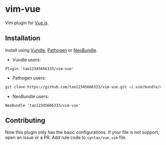 # vim-vue

Vim plugin for [Vue.js](http://vuejs.org/).

## Installation

Install using [Vundle](https://github.com/VundleVim/Vundle.vim), [Pathogen](https://github.com/tpope/vim-pathogen) or [NeoBundle](https://github.com/Shougo/neobundle.vim).

* Vundle users:

```vim
Plugin 'tao12345666333/vim-vue'
```

* Pathogen users:

```sh
git clone https://github.com/tao12345666333/vim-vue.git ~/.vim/bundle/vim-vue
```

* NeoBundle users: 

```vim
NeoBundle 'tao12345666333/vim-vue'
```

## Contributing 

Now this plugin only has the basic configurations. If your file is not support, open an issue or a PR. Add rule code to `syntax/vue.vim` file.
